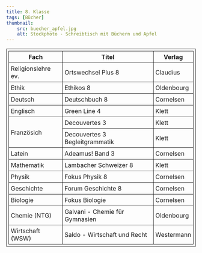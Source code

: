 ```yaml
---
title: 8. Klasse
tags: [Bücher]
thumbnail: 
    src: buecher_apfel.jpg
    alt: Stockphoto - Schreibtisch mit Büchern und Apfel
---
```

<style>
table, th, td {
  border: 1px solid;
  padding: 5px;
  margin-bottom:15px;
}
</style>

<table>
    <tr>
    <th>Fach</th>
    <th>Titel</th>
    <th>Verlag</th>
</tr>
<tr>
</tr>
<tr>
<td>Religionslehre ev.</td>
<td>Ortswechsel Plus 8</td>
<td>Claudius</td></tr>
<tr>
<td>Ethik</td>
<td>Ethikos 8</td>
<td>Oldenbourg</td></tr>
<tr>
<td>Deutsch</td>
<td>Deutschbuch 8</td>
<td>Cornelsen</td></tr>
<tr>
<td>Englisch</td>
<td>Green Line 4</td>
<td>Klett</td></tr>
<tr>
<td rowspan="2">Französich</td>
<td>Decouvertes 3</td>
<td>Klett</td></tr>
<tr>
<td>Decouvertes 3 Begleitgrammatik</td>
<td>Klett</td></tr>
<tr>
<td rowspan="2">Latein</td>
<td>Adeamus! Band 3</td>
<td>Cornelsen</td></tr>
<tr>
</tr>
<tr>
<td>Mathematik</td>
<td>Lambacher Schweizer 8</td>
<td>Klett</td></tr>
<tr>
<td>Physik</td>
<td>Fokus Physik 8</td>
<td>Cornelsen</td></tr>
<tr>
<td>Geschichte</td>
<td>Forum Geschichte 8</td>
<td>Cornelsen</td></tr>
<tr>
<td>Biologie</td>
<td>Fokus Biologie</td>
<td>Cornelsen</td></tr>
<tr>
</tr>
<tr>
<td>Chemie (NTG)</td>
<td>Galvani - Chemie für Gymnasien</td>
<td>Oldenbourg</td></tr>
<tr>
<td>Wirtschaft (WSW)</td>
<td>Saldo - Wirtschaft und Recht</td>
<td>Westermann</td></tr>
<tr>
</tr>

</table>

